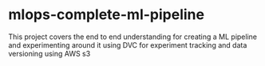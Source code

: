 # mlops-complete-ml-pipeline
This project covers the end to end understanding for creating a ML pipeline and experimenting around it using DVC for experiment tracking and data versioning using AWS s3 
